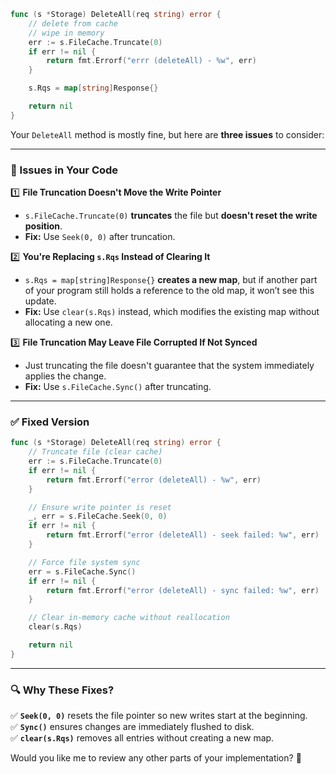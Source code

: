 ```go
func (s *Storage) DeleteAll(req string) error {
	// delete from cache 
	// wipe in memory
	err := s.FileCache.Truncate(0)
	if err != nil {
		return fmt.Errorf("errr (deleteAll) - %w", err)
	}

	s.Rqs = map[string]Response{}

	return nil
}
```

Your `DeleteAll` method is mostly fine, but here are **three issues** to consider:  

---

### **🔴 Issues in Your Code**
1️⃣ **File Truncation Doesn't Move the Write Pointer**  
   - `s.FileCache.Truncate(0)` **truncates** the file but **doesn't reset the write position**.  
   - **Fix:** Use `Seek(0, 0)` after truncation.

2️⃣ **You're Replacing `s.Rqs` Instead of Clearing It**  
   - `s.Rqs = map[string]Response{}` **creates a new map**, but if another part of your program still holds a reference to the old map, it won’t see this update.  
   - **Fix:** Use `clear(s.Rqs)` instead, which modifies the existing map without allocating a new one.

3️⃣ **File Truncation May Leave File Corrupted If Not Synced**  
   - Just truncating the file doesn't guarantee that the system immediately applies the change.  
   - **Fix:** Use `s.FileCache.Sync()` after truncating.

---

### **✅ Fixed Version**
```go
func (s *Storage) DeleteAll(req string) error {
	// Truncate file (clear cache)
	err := s.FileCache.Truncate(0)
	if err != nil {
		return fmt.Errorf("error (deleteAll) - %w", err)
	}

	// Ensure write pointer is reset
	_, err = s.FileCache.Seek(0, 0)
	if err != nil {
		return fmt.Errorf("error (deleteAll) - seek failed: %w", err)
	}

	// Force file system sync
	err = s.FileCache.Sync()
	if err != nil {
		return fmt.Errorf("error (deleteAll) - sync failed: %w", err)
	}

	// Clear in-memory cache without reallocation
	clear(s.Rqs)

	return nil
}
```

---

### **🔍 Why These Fixes?**
✅ **`Seek(0, 0)`** resets the file pointer so new writes start at the beginning.  
✅ **`Sync()`** ensures changes are immediately flushed to disk.  
✅ **`clear(s.Rqs)`** removes all entries without creating a new map.  

Would you like me to review any other parts of your implementation? 🚀